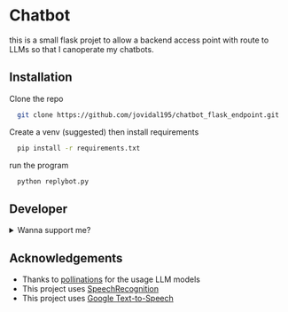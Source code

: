 
# Chatbot

this is a small flask projet to allow a backend access point with route to LLMs so that I canoperate my chatbots.


## Installation

Clone the repo

```bash
  git clone https://github.com/jovidal195/chatbot_flask_endpoint.git
```
Create a venv (suggested) then install requirements
```bash
  pip install -r requirements.txt
```
run the program
```bash
  python replybot.py
```

## Developer
<details> 
  <summary>Wanna support me? </summary>
   Here come the e-begging ಥ_ಥ 
   
   [![ko-fi](https://www.ko-fi.com/img/githubbutton_sm.svg)](https://ko-fi.com/jello195)
</details>

## Acknowledgements

 - Thanks to [pollinations](https://pollinations.ai/) for the usage LLM models
 - This project uses [SpeechRecognition](https://pypi.org/project/SpeechRecognition/)
 - This project uses [Google Text-to-Speech](https://pypi.org/project/gTTS/)
